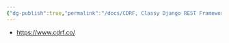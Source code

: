 ```yaml
---
{"dg-publish":true,"permalink":"/docs/CDRF, Classy Django REST Framework/","title":"CDRF, Classy Django REST Framework"}
---
```


- <https://www.cdrf.co/>
